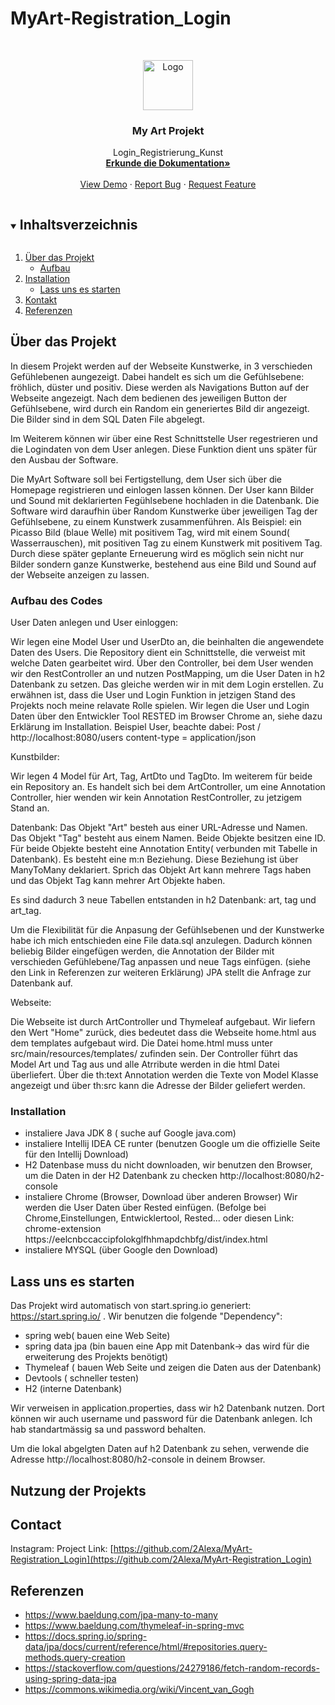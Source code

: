 # MyArt-Registration_Login


<!-- PROJECT LOGO -->
<br />
<p align="center">
  <a href="https://github.com/2Alexa/MyArt-Registration_Login">
    <img src="https://de.wikipedia.org/wiki/Ilja_Jefimowitsch_Repin#/media/Datei:Bridge_in_Abramtsevo_by_Repin.jpg" alt="Logo" width="80" height="80">
  </a>

  <h3 align="center">My Art Projekt</h3>

  <p align="center">
    Login_Registrierung_Kunst
    <br />
    <a href="https://github.com/github_2Alexa/MyArt-Registration_Login"><strong>Erkunde die Dokumentation»</strong></a>
    <br />
    <br />
    <a href="https://github.com/github_MyArt-Registration_Login">View Demo</a>
    ·
    <a href="https://github.com/github_MyArt-Registration_Login">Report Bug</a>
    ·
    <a href="https://github.com/github_MyArt-Registration_Login">Request Feature</a>
  </p>
</p>



<!-- TABLE OF CONTENTS -->
<details open="open">
  <summary><h2 style="display: inline-block">Inhaltsverzeichnis</h2></summary>
  <ol>
    <li>
      <a href="#about-the-project">&Uumlber das Projekt</a>
      <ul>
        <li><a href="#built-with">Aufbau</a></li>
      </ul>
    </li>
    <li>
      <a href="#getting-started">Installation</a>
      <ul>
        <li><a href="#installation">Lass uns es starten</a></li>
      </ul>
    </li>
    <li><a href="#contact">Kontakt</a></li>
    <li><a href="#acknowledgements">Referenzen</a></li>
  </ol>
</details>



## Über das Projekt


In diesem Projekt werden auf der Webseite Kunstwerke, in 3 verschieden Gefühlebenen aungezeigt. 
Dabei handelt es sich um die Gefühlsebene: fröhlich, düster und positiv. Diese werden als Navigations Button auf der Webseite angezeigt. 
Nach dem bedienen des jeweiligen Button der Gefühlsebene, 
wird durch ein Random ein generiertes Bild dir angezeigt. Die Bilder sind in dem SQL Daten File abgelegt. 

Im Weiterem können wir über eine Rest Schnittstelle User regestrieren und die Logindaten von dem User anlegen. 
Diese Funktion dient uns später für den Ausbau der Software. 

Die MyArt Software soll bei Fertigstellung, dem User sich über die Homepage registrieren und einlogen lassen können. 
Der User kann Bilder und Sound mit deklarierten Fegühlsebene hochladen in die Datenbank. 
Die Software wird daraufhin über Random Kunstwerke über jeweiligen Tag der Gefühlsebene,
zu einem Kunstwerk zusammenführen.
Als Beispiel: ein Picasso Bild (blaue Welle) mit positivem Tag, wird mit einem Sound( Wasserrauschen), 
mit positiven Tag zu einem Kunstwerk mit positivem Tag.
Durch diese später geplante Erneuerung wird es möglich sein nicht nur Bilder sondern ganze Kunstwerke, 
bestehend aus eine Bild und Sound auf der Webseite anzeigen zu lassen.


### Aufbau des Codes

User Daten anlegen und User einloggen:

Wir legen eine Model User und UserDto an, die beinhalten die angewendete Daten des Users. Die Repository dient ein Schnittstelle, 
die verweist mit welche Daten gearbeitet wird. Über den Controller, bei dem User wenden wir den RestController an und nutzen PostMapping,
um die User Daten in h2 Datenbank zu setzen. Das gleiche werden wir in mit dem Login erstellen. 
Zu erwähnen ist, dass die User und Login Funktion in jetzigen Stand des Projekts noch meine relavate Rolle spielen. 
Wir legen die User und Login Daten über den Entwickler Tool RESTED im Browser Chrome an, siehe dazu Erklärung im Installation.
Beispiel User, beachte dabei: 
Post / http://localhost:8080/users
content-type = application/json


Kunstbilder:

Wir legen 4 Model für Art, Tag, ArtDto und TagDto. Im weiterem für beide ein Repository an. 
Es handelt sich bei dem ArtController, um eine Annotation Controller, hier wenden wir kein Annotation RestController, zu jetzigem Stand an. 

Datenbank:
Das Objekt "Art" besteh aus einer URL-Adresse und Namen. Das Objekt "Tag" besteht aus einem Namen. Beide Objekte besitzen eine ID. 
Für beide Objekte besteht eine Annotation Entity( verbunden mit Tabelle in Datenbank). Es besteht eine m:n Beziehung. 
Diese Beziehung ist über ManyToMany deklariert.
Sprich das Objekt Art kann mehrere Tags haben und das Objekt Tag kann mehrer Art Objekte haben.

Es sind dadurch 3 neue Tabellen entstanden in h2 Datenbank: art, tag und art_tag.

Um die Flexibilität für die Anpasung der Gefühlsebenen und der Kunstwerke habe ich mich entschieden eine File data.sql anzulegen.
Dadurch können beliebig Bilder eingefügen werden, die Annotation der Bilder mit verschieden Gefühlebene/Tag anpassen und neue Tags einfügen.
(siehe den Link in Referenzen zur  weiteren Erklärung)
JPA stellt die Anfrage zur Datenbank auf.

Webseite:

Die Webseite ist durch ArtController und Thymeleaf aufgebaut. Wir liefern den Wert "Home" zurück, dies bedeutet dass die Webseite home.html aus dem templates aufgebaut wird. 
Die Datei home.html muss unter src/main/resources/templates/ zufinden sein. 
Der Controller führt das Model Art und Tag aus und alle Atrribute werden in die html Datei überliefert.
Über die th:text Annotation werden die Texte von Model Klasse angezeigt und über th:src kann die Adresse der Bilder geliefert werden.


### Installation 

* []() instaliere Java JDK 8 ( suche auf Google java.com)
* []() instaliere Intellij IDEA CE runter (benutzen Google um die offizielle Seite für den Intellij Download)
* []() H2 Datenbase muss du nicht downloaden, wir benutzen den Browser, um die Daten in der H2 Datenbank zu checken
       http://localhost:8080/h2-console
* []() instaliere Chrome (Browser, Download über anderen Browser) Wir werden die User Daten über Rested einfügen.
       (Befolge bei Chrome,Einstellungen, Entwicklertool, Rested... oder diesen Link: 
       chrome-extension 
       https://eelcnbccaccipfolokglfhhmapdchbfg/dist/index.html
* []() instaliere MYSQL (über Google den Download)


<!-- GETTING STARTED -->
## Lass uns es starten

Das Projekt wird automatisch von start.spring.io generiert: https://start.spring.io/ .
Wir benutzen die folgende "Dependency": 
* []() spring web( bauen eine Web Seite)
* []() spring data jpa (bin bauen eine App mit Datenbank-> das wird für die erweiterung des Projekts benötigt)
* []() Thymeleaf ( bauen Web Seite und zeigen die Daten aus der Datenbank)
* []() Devtools ( schneller testen)
* []() H2 (interne Datenbank)

Wir verweisen in application.properties, dass wir h2 Datenbank nutzen. Dort können wir auch username und password für die Datenbank anlegen.
Ich hab standartmässig sa und password behalten.

Um die lokal abgelgten Daten auf h2 Datenbank zu sehen, verwende die Adresse http://localhost:8080/h2-console in deinem Browser.

## Nutzung der Projekts




<!-- CONTACT -->
## Contact

Instagram:
Project Link: [https://github.com/2Alexa/MyArt-Registration_Login](https://github.com/2Alexa/MyArt-Registration_Login)



<!-- ACKNOWLEDGEMENTS -->
## Referenzen

* []() https://www.baeldung.com/jpa-many-to-many
* []() https://www.baeldung.com/thymeleaf-in-spring-mvc
* []() https://docs.spring.io/spring-data/jpa/docs/current/reference/html/#repositories.query-methods.query-creation
* []() https://stackoverflow.com/questions/24279186/fetch-random-records-using-spring-data-jpa
* []() https://commons.wikimedia.org/wiki/Vincent_van_Gogh



